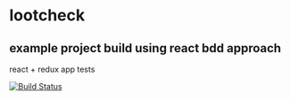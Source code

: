 # lootcheck

## example project build using react bdd approach

react + redux app tests

[![Build Status](https://travis-ci.org/rishabh09/lootcheck.svg?branch=master)](https://travis-ci.org/rishabh09/lootcheck)